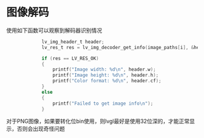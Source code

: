 # 图像解码
使用如下函数可以观察到解码器识别情况
```C
             lv_img_header_t header;
             lv_res_t res = lv_img_decoder_get_info(image_paths[i], &header);

             if (res == LV_RES_OK)
             {
                 printf("Image width: %d\n", header.w);
                 printf("Image height: %d\n", header.h);
                 printf("Color format: %d\n", header.cf);
             }
             else
             {
                 printf("Failed to get image info\n");
             }
```

对于PNG图像，如果要转化位bin使用，则lvgl最好是使用32位深的，才能正常显示，否则会出现奇怪问题